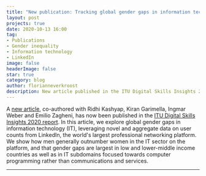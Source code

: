 ```yaml
---
title: "New publication: Tracking global gender gaps in information technology using online data"
layout: post
projects: true
date: 2020-10-13 16:00
tag: 
- Publications
- Gender inequality
- Information technology
- LinkedIn
image: false
headerImage: false
star: true
category: blog
author: florianneverkroost
description: New article published in the ITU Digital Skills Insights 2020 report
---
```



A [new article](https://drive.google.com/file/d/1DYJBy6UnSBcI7O5yyGk8ttCZEoKjzpQd/view?usp=sharing), co-authored with Ridhi Kashyap, Kiran Garimella, Ingmar Weber and Emilio Zagheni, has now been published in the 
[ITU Digital Skills Insights 2020 report](https://academy.itu.int/sites/default/files/media2/file/Digital%20Skills%20Insights%202020.pdf). In this article, we explore global gender gaps in information technology (IT), 
leveraging novel and aggregate data on user counts from LinkedIn, the world's largest professional networking platform. 
We show how men generally outnumber women in the IT sector on the platform, and that gender gaps are largest in low and lower-middle 
income countries as well as in IT subdomains focused towards computer programming rather than communications and services.

---



